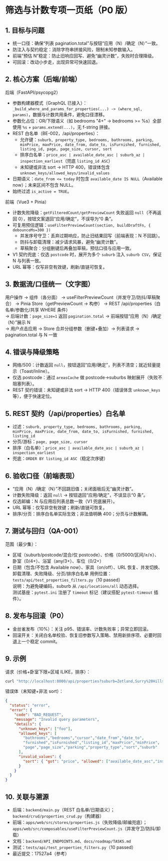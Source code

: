 # 筛选与计数专项一页纸（P0 版）

## 1. 目标与问题
- 统一口径：确保“列表 pagination.total”与按钮“应用（N）/确定（N）”一致。
- 防注入与契约稳定：消除字符串拼接风险，限制未知参数输入。
- 前端“预估 N”稳定：防止旧响应回写、避免“幽灵计数”，失败时合理降级。
- 可回滚：改动小步走，出现异常可快速回退。

## 2. 核心方案（后端/前端）
后端（FastAPI/psycopg2）
- 参数构建器模式（GraphQL 已接入）：`_build_where_and_params_for_properties(...) -> (where_sql, params)`，数据与计数共用条件，避免口径漂移。
- 参数化占位：OR/下限语义（如 bedrooms "4+" → bedrooms >= %s）全部使用 `%s` + `params.extend(...)`，无 f-string 拼接。
- REST 白名单（BE-002，/api/properties）：
  - 允许键：`suburb, property_type, bedrooms, bathrooms, parking, minPrice, maxPrice, date_from, date_to, isFurnished, furnished, listing_id, page, page_size, cursor, sort`
  - 排序白名单：`price_asc | available_date_asc | suburb_az | inspection_earliest`（兜底 `listing_id ASC`）
  - 未知键或非法 sort → HTTP 400，错误体包含 `unknown_keys/allowed_keys/invalid_values`
- 日期语义：`date_from <= today` 时包含 `available_date IS NULL`（Available now）；未来区间不包含 NULL。
- 始终过滤 `is_active = TRUE`。

前端（Vue3 + Pinia）
- 计数失败降级：`getFilteredCount/getPreviewCount` 失败返回 `null`（不再返回 0），按钮文案退回“应用/确定”，不误导为“0 条”。
- 可复用预估逻辑：`useFilterPreviewCount(section, buildDraftFn, { debounceMs=300 })`
  - 并发序号守卫：丢弃过期响应，防止旧结果回写（前端表现：N 不回跳）。
  - 防抖与卸载清理：减少请求风暴，避免“幽灵计数”。
  - 草稿聚合：分组删键后再叠加草稿，预估口径与应用一致。
- V1 契约兜底：仅选 `postcode` 时，展开为多个 `suburb` 注入 `suburb CSV`，保证 N 与列表一致。
- URL 幂等：仅写非空有效键，刷新/直链可恢复。

## 3. 数据流/口径统一（文字图）
用户操作 → 组件（各分面） → useFilterPreviewCount（并发守卫/防抖/草稿聚合） → Pinia Store（getPreviewCount → 构参） → REST /api/properties（白名单/参数化/共享 WHERE 条件）  
→ 后端计数：`page_size=1` 返回 `pagination.total` → 前端按钮“应用（N）/确定（N）”展示 N  
→ 用户点击应用 → Store 合并分组参数（删键+叠加）→ 列表请求 → pagination.total 与 N 一致

## 4. 错误与降级策略
- 网络/500：计数返回 `null`，按钮退回“应用/确定”，列表不清空；就近轻量提示（Toast/Inline）。
- 仅选 postcode：通过 `areasCache` 做 postcode→suburbs 映射展开（失败不阻塞列表）。
- REST 契约错误：未知键或非法 sort → HTTP 400（错误体含 `unknown_keys` 等），便于快速定位。

## 5. REST 契约（/api/properties）白名单
- 过滤：`suburb, property_type, bedrooms, bathrooms, parking, minPrice, maxPrice, date_from, date_to, isFurnished, furnished, listing_id`
- 分页/游标：`page, page_size, cursor`
- 排序（白名单）：`price_asc | available_date_asc | suburb_az | inspection_earliest`
- 兜底：`ORDER BY listing_id ASC`（稳定次序键）

## 6. 验收口径（前端表现）
- “应用（N）/确定（N）”不回跳旧值；关闭面板后无“幽灵计数”。
- 计数失败降级：返回 `null` → 按钮退回“应用/确定”，不误显示“0 条”。
- 仅选邮编：N 与应用后列表总数一致（V1 兜底展开）。
- URL 幂等：仅写非空有效键；刷新/直链可恢复。
- 排序/分页：排序白名单实际生效；非法值明确 400；分页与计数解耦。

## 7. 测试与回归（QA-001）
范围（最少集）：
- 区域（suburb/postcode/混合/仅 postcode）、价格（0/5000/区间/≥/≤）、卧室（0/4+）、浴室（any/3+）、车位（0/2+）
- 日期（包含/不包含 Available now）、家具（on/off）、URL 恢复、并发切换、卸载清理、失败降级、分页/排序白名单
用例位置：`tests/api/test_properties_filters.py`（10 passed）  
说明：为避免硬编码，suburb 从 `/api/locations/all` 动态选择。  
测试基座：`pytest.ini` 注册了 `timeout` 标记（建议搭配 `pytest-timeout` 插件）。

## 8. 发布与回滚（P0）
- 金丝雀发布（10%）：关注 p95、错误率、计数失败率；异常立即回滚。
- 回滚开关：关闭白名单校验、恢复旧参数写入策略、禁用新排序项、必要时回退上一个稳定 commit。

## 9. 示例
请求（价格+卧室下限+区域 ILIKE，排序）：
```bash
curl "http://localhost:8000/api/properties?suburb=Zetland,Surry%20Hills&minPrice=600&maxPrice=1200&bedrooms=2,4+&sort=price_asc&page=1&page_size=20"
```

错误体（未知键+非法 sort）：
```json
{
  "status": "error",
  "error": {
    "code": "BAD_REQUEST",
    "message": "Invalid query parameters",
    "details": {
      "unknown_keys": ["foo"],
      "allowed_keys": [
        "bathrooms","bedrooms","cursor","date_from","date_to",
        "furnished","isFurnished","listing_id","maxPrice","minPrice",
        "page","page_size","parking","property_type","sort","suburb"
      ],
      "invalid_values": {
        "sort": { "got": "price", "allowed": ["available_date_asc","inspection_earliest","price_asc","suburb_az"] }
      }
    }
  }
}
```

## 10. 关联与溯源
- 后端：`backend/main.py`（REST 白名单/日期语义）；`backend/crud/properties_crud.py`（构建器）
- 前端：`apps/web/src/stores/properties.js`（失败降级/邮编兜底）；`apps/web/src/composables/useFilterPreviewCount.js`（并发守卫/防抖/卸载）
- 文档：`backend/API_ENDPOINTS.md`、`docs/roadmap/TASKS.md`
- 测试：`tests/api/test_properties_filters.py`（10 passed）
- 最近提交：17527a4（参考）
